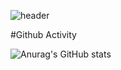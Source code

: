 ![header](https://capsule-render.vercel.app/api?type=waving&color=d68c20&height=300&section=header&text=pip-izony&fontSize=90)   

#Github Activity

![Anurag's GitHub stats](https://github-readme-stats.vercel.app/api?username=pip-izony&show_icons=true&theme=great-gatsby&count_private=true)

<!--
**pip-izony/pip-izony** is a ✨ _special_ ✨ repository because its `README.md` (this file) appears on your GitHub profile.

Here are some ideas to get you started:

- 🔭 I’m currently working on ...
- 🌱 I’m currently learning ...
- 👯 I’m looking to collaborate on ...
- 🤔 I’m looking for help with ...
- 💬 Ask me about ...
- 📫 How to reach me: ...
- 😄 Pronouns: ...
- ⚡ Fun fact: ...
-->
